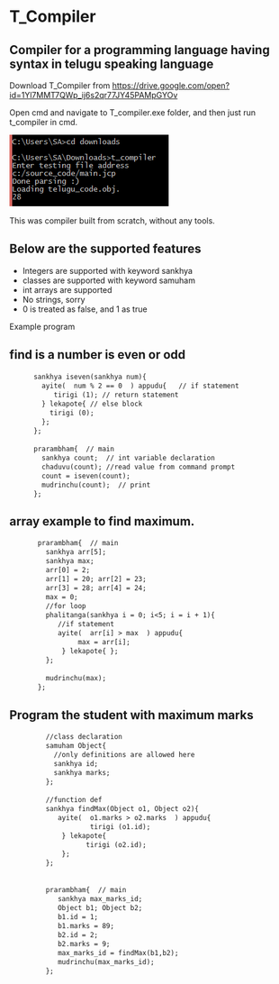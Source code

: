 # T_Compiler
## Compiler for a programming language having syntax in telugu speaking language

Download T_Compiler from https://drive.google.com/open?id=1Yl7MMT7QWp_ij6s2qr77JY45PAMpGYOv

Open cmd and navigate to T_compiler.exe folder, and then just run t_compiler in cmd.  

![alt text](https://raw.githubusercontent.com/Manohar-Gunturu/Telugu_Compiler/master/sample.png)


This was compiler built from scratch, without any tools. 

## Below are the supported features
 - Integers are supported with keyword sankhya
 - classes are supported with keyword samuham
 - int arrays are supported
 - No strings, sorry
 - 0 is treated as false, and 1 as true



Example program

## find is a number is even or odd
          
          sankhya iseven(sankhya num){
            ayite(  num % 2 == 0  ) appudu{   // if statement
               tirigi (1); // return statement
            } lekapote{ // else block
              tirigi (0);    
            };
          };

          prarambham{  // main
            sankhya count;  // int variable declaration 
            chaduvu(count); //read value from command prompt
            count = iseven(count);
            mudrinchu(count);  // print
          };
          

## array example to find maximum.

           prarambham{  // main
             sankhya arr[5]; 
             sankhya max;  
             arr[0] = 2; 
             arr[1] = 20; arr[2] = 23;   
             arr[3] = 28; arr[4] = 24;   
             max = 0; 
             //for loop
             phalitanga(sankhya i = 0; i<5; i = i + 1){
                //if statement
                ayite(  arr[i] > max  ) appudu{   
                     max = arr[i];
                 } lekapote{ };
             };

             mudrinchu(max);
           };
          

## Program the student with maximum marks

             //class declaration
             samuham Object{
               //only definitions are allowed here
               sankhya id;
               sankhya marks;
             };

             //function def
             sankhya findMax(Object o1, Object o2){
                ayite(  o1.marks > o2.marks  ) appudu{   
                        tirigi (o1.id); 
                 } lekapote{ 
                       tirigi (o2.id);    
                 };
             };


             prarambham{  // main
                sankhya max_marks_id;
                Object b1; Object b2;
                b1.id = 1;
                b1.marks = 89;
                b2.id = 2;
                b2.marks = 9;
                max_marks_id = findMax(b1,b2); 
                mudrinchu(max_marks_id);
             };

